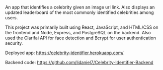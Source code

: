 An app that identifies a celebrity given an image url link. Also displays an updated leaderboard of the most commonly identified celebrities among users.

This project was primarily built using React, JavaScript, and HTML/CSS on the frontend and Node, Express, and PostgreSQL on the backend. Also used the Clarifai API for face detection and Bcrypt for user authentication security.

Deployed app: https://celebrity-identifier.herokuapp.com/

Backend code: https://github.com/lidaniel7/Celebrity-Identifier-Backend
